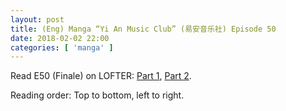 ```yaml
---
layout: post
title: (Eng) Manga “Yi An Music Club” (易安音乐社) Episode 50
date: 2018-02-02 22:00
categories: [ 'manga' ]
---
```


Read E50 (Finale) on LOFTER: [Part 1](http://quadrifolium.lofter.com/post/1d4edd3a_1228efde), [Part 2](http://quadrifolium.lofter.com/post/1d4edd3a_1228efe3).

<!-- more -->

Reading order: Top to bottom, left to right.
